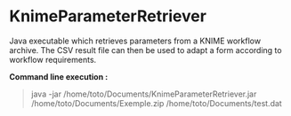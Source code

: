 KnimeParameterRetriever
=======================

Java executable which retrieves parameters from a KNIME workflow archive. The CSV result file can then be used to adapt a form according to workflow requirements.

<b>Command line execution : </b>
<blockquote>java -jar /home/toto/Documents/KnimeParameterRetriever.jar /home/toto/Documents/Exemple.zip /home/toto/Documents/test.dat</blockquote>
